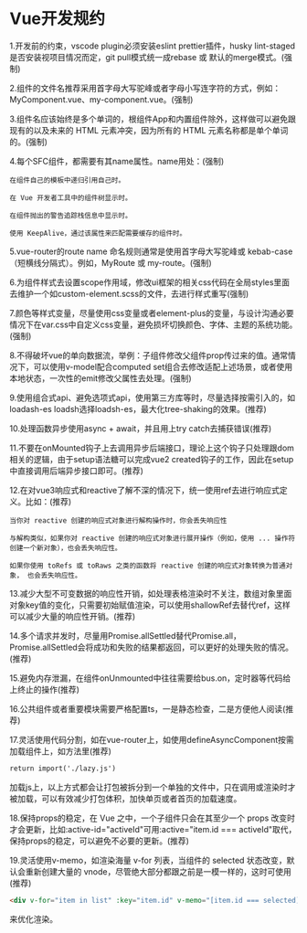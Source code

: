 # Vue开发规约
1.开发前的约束，vscode plugin必须安装eslint prettier插件，husky lint-staged是否安装视项目情况而定，git pull模式统一成rebase 或 默认的merge模式。(强制)

2.组件的文件名推荐采用首字母大写驼峰或者字母小写连字符的方式，例如：MyComponent.vue、my-component.vue。(强制)

3.组件名应该始终是多个单词的，根组件App和内置组件除外，这样做可以避免跟现有的以及未来的 HTML 元素冲突，因为所有的 HTML 元素名称都是单个单词的。(强制)

4.每个SFC组件，都需要有其name属性。name用处：(强制)

    在组件自己的模板中递归引用自己时。

    在 Vue 开发者工具中的组件树显示时。

    在组件抛出的警告追踪栈信息中显示时。

    使用 KeepAlive，通过该属性来匹配需要缓存的组件时。

5.vue-router的route name 命名规则通常是使用首字母大写驼峰或 kebab-case（短横线分隔式）。例如，MyRoute 或 my-route。(强制)

6.为组件样式去设置scope作用域，修改ui框架的相关css代码在全局styles里面去维护一个如custom-element.scss的文件，去进行样式重写(强制)

7.颜色等样式变量，尽量使用css变量或者element-plus的变量，与设计沟通必要情况下在var.css中自定义css变量，避免损坏切换颜色、字体、主题的系统功能。(强制)

8.不得破坏vue的单向数据流，举例：子组件修改父组件prop传过来的值。通常情况下，可以使用v-model配合computed set组合去修改适配上述场景，或者使用本地状态，一次性的emit修改父属性去处理。(强制)
    
9.使用组合式api、避免选项式api，使用第三方库等时，尽量选择按需引入的，如loadash-es loadsh选择loadsh-es，最大化tree-shaking的效果。(推荐)

10.处理函数异步使用async + await，并且用上try catch去捕获错误(推荐)

11.不要在onMounted钩子上去调用异步后端接口，理论上这个钩子只处理跟dom相关的逻辑，由于setup语法糖可以完成vue2 created钩子的工作，因此在setup中直接调用后端异步接口即可。(推荐)

12.在对vue3响应式和reactive了解不深的情况下，统一使用ref去进行响应式定义。比如：(推荐)

    当你对 reactive 创建的响应式对象进行解构操作时，你会丢失响应性

    与解构类似，如果你对 reactive 创建的响应式对象进行展开操作（例如，使用 ... 操作符创建一个新对象），也会丢失响应性。

    如果你使用 toRefs 或 toRaws 之类的函数将 reactive 创建的响应式对象转换为普通对象， 也会丢失响应性。

13.减少大型不可变数据的响应性开销，如处理表格渲染时不关注，数组对象里面对象key值的变化，只需要初始赋值渲染，可以使用shallowRef去替代ref，这样可以减少大量的响应性开销。(推荐)

14.多个请求并发时，尽量用Promise.allSettled替代Promise.all，Promise.allSettled会将成功和失败的结果都返回，可以更好的处理失败的情况。(推荐)

15.避免内存泄漏，在组件onUnmounted中往往需要给bus.on，定时器等代码给上终止的操作(推荐)

16.公共组件或者重要模块需要严格配置ts，一是静态检查，二是方便他人阅读(推荐)

17.灵活使用代码分割，如在vue-router上，如使用defineAsyncComponent按需加载组件上，如方法里(推荐)
````md
return import('./lazy.js')
````
加载js上，以上方式都会让打包被拆分到一个单独的文件中，只在调用或渲染时才被加载，可以有效减少打包体积，加快单页或者首页的加载速度。

18.保持props的稳定，在 Vue 之中，一个子组件只会在其至少一个 props 改变时才会更新，比如:active-id="activeId"可用:active="item.id === activeId"取代，保持props的稳定，可以避免不必要的更新。(推荐)

19.灵活使用v-memo，如渲染海量 v-for 列表，当组件的 selected 状态改变，默认会重新创建大量的 vnode，尽管绝大部分都跟之前是一模一样的，这时可使用(推荐)
````md
<div v-for="item in list" :key="item.id" v-memo="[item.id === selected]">
````
来优化渲染。
